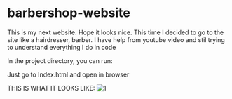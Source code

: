 # barbershop-website


This is my next website. Hope it looks nice. 
This time I decided to go to the site like a hairdresser, barber. 
I have help from youtube video and stil trying to understand everything I do in code

In the project directory, you can run:

Just go to Index.html and open in browser

THIS IS WHAT IT LOOKS LIKE:
![1](https://i.pinimg.com/originals/9c/ce/97/9cce97436783804af2147081ea288ddd.png)
